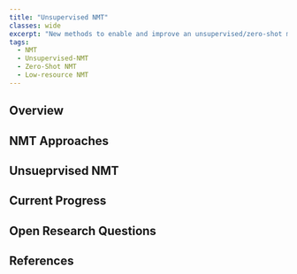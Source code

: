 ```yaml
---
title: "Unsupervised NMT"
classes: wide
excerpt: "New methods to enable and improve an unsupervised/zero-shot machine translation tasks."
tags: 
  - NMT
  - Unsupervised-NMT
  - Zero-Shot NMT
  - Low-resource NMT
---
```


## Overview 


## NMT Approaches 


## Unsueprvised NMT


## Current Progress


## Open Research Questions


## References
